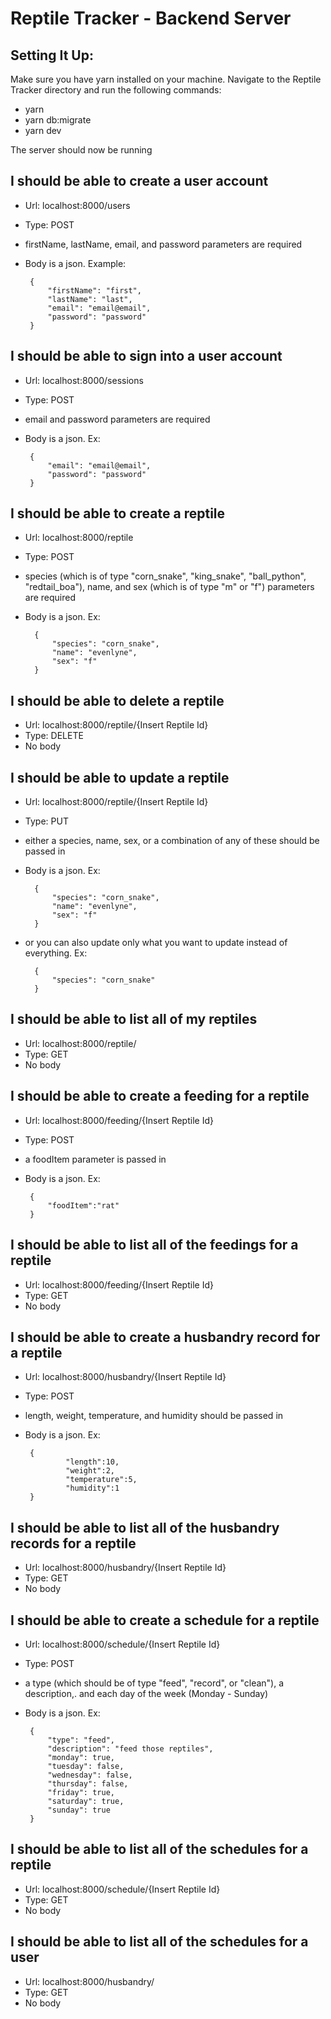 # Reptile Tracker - Backend Server

## Setting It Up:

Make sure you have yarn installed on your machine. Navigate to the Reptile Tracker directory and run the following commands:

- yarn
- yarn db:migrate
- yarn dev

The server should now be running


## I should be able to create a user account


 - Url: localhost:8000/users
 - Type: POST
 - firstName, lastName, email, and password parameters are required
 - Body is a json. Example:


        {
            "firstName": "first",
            "lastName": "last",
            "email": "email@email",
            "password": "password"
        }


## I should be able to sign into a user account

 - Url: localhost:8000/sessions
 - Type: POST
 - email and password parameters are required
 - Body is a json. Ex:

        {
            "email": "email@email",
            "password": "password"
        }

## I should be able to create a reptile

- Url: localhost:8000/reptile
- Type: POST
- species (which is of type "corn_snake", "king_snake", "ball_python", "redtail_boa"), name, and sex (which is of type "m" or "f") parameters are required
- Body is a json. Ex:

        {
            "species": "corn_snake",
            "name": "evenlyne",
            "sex": "f"
        }

## I should be able to delete a reptile
-  Url: localhost:8000/reptile/{Insert Reptile Id}
 - Type: DELETE
 - No body 

## I should be able to update a reptile
 - Url: localhost:8000/reptile/{Insert Reptile Id}
 - Type: PUT
 - either a species, name, sex, or a combination of any of these should be passed in
- Body is a json. Ex:

        {
            "species": "corn_snake",
            "name": "evenlyne",
            "sex": "f"
        }
- or you can also update only what you want to update instead of everything. Ex:

        {
            "species": "corn_snake"
        } 

## I should be able to list all of my reptiles
- Url: localhost:8000/reptile/
 - Type: GET
-  No body 

## I should be able to create a feeding for a reptile
- Url: localhost:8000/feeding/{Insert Reptile Id}
 - Type: POST
 - a foodItem parameter is passed in
 - Body is a json. Ex:

        {
            "foodItem":"rat"
        }

## I should be able to list all of the feedings for a reptile
-  Url: localhost:8000/feeding/{Insert Reptile Id}
- Type: GET
 - No body


## I should be able to create a husbandry record for a reptile
 - Url: localhost:8000/husbandry/{Insert Reptile Id}
 - Type: POST
 - length, weight, temperature, and humidity should be passed in
 - Body is a json. Ex:

        {
                "length":10,
                "weight":2,
                "temperature":5,
                "humidity":1
        }

## I should be able to list all of the husbandry records for a reptile
 - Url: localhost:8000/husbandry/{Insert Reptile Id}
 - Type: GET
 - No body 


## I should be able to create a schedule for a reptile
- Url: localhost:8000/schedule/{Insert Reptile Id}
 - Type: POST
 - a type (which should be of type "feed", "record", or "clean"), a description,. and each day of the week (Monday - Sunday)
 - Body is a json. Ex:

        {
            "type": "feed",
            "description": "feed those reptiles",
            "monday": true,
            "tuesday": false,
            "wednesday": false,
            "thursday": false,
            "friday": true,
            "saturday": true,
            "sunday": true
        }

## I should be able to list all of the schedules for a reptile
 - Url: localhost:8000/schedule/{Insert Reptile Id}
 - Type: GET
 - No body 


## I should be able to list all of the schedules for a user
 - Url: localhost:8000/husbandry/
 - Type: GET
 - No body 
